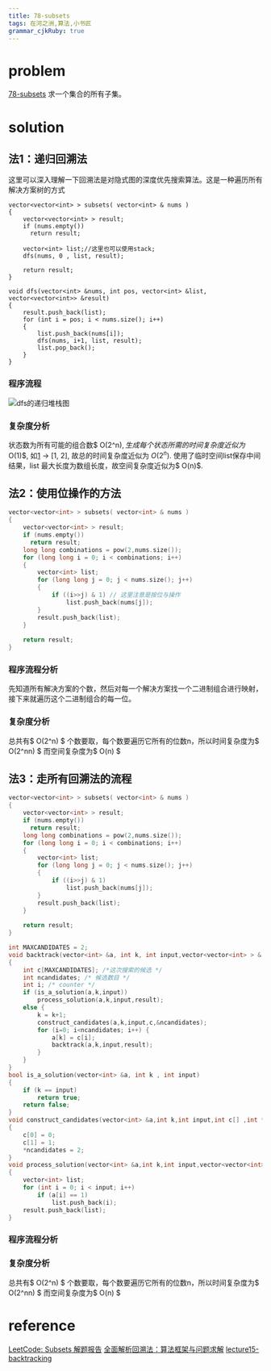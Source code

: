 ```yaml
---
title: 78-subsets
tags: 在河之洲,算法,小书匠
grammar_cjkRuby: true
---
```


# problem 
[78-subsets](https://leetcode.com/problems/subsets/#/description)
求一个集合的所有子集。
# solution
## 法1：递归回溯法
这里可以深入理解一下回溯法是对隐式图的深度优先搜索算法。这是一种遍历所有解决方案树的方式

```
vector<vector<int> > subsets( vector<int> & nums )
{
    vector<vector<int> > result;
    if (nums.empty())
	  return result;
	
	vector<int> list;//这里也可以使用stack;
	dfs(nums, 0 , list, result);
	
	return result;
}

void dfs(vector<int> &nums, int pos, vector<int> &list, vector<vector<int>> &result)
{
    result.push_back(list);
	for (int i = pos; i < nums.size(); i++)
	{
	    list.push_back(nums[i]);
		dfs(nums, i+1, list, result);
		list.pop_back();
	}
}
```
### 程序流程 
![dfs的递归堆栈图][1]

### 复杂度分析

状态数为所有可能的组合数$ O(2^n)$, 生成每个状态所需的时间复杂度近似为$ O(1)$, 如[1] -> [1, 2], 故总的时间复杂度近似为 $O(2^n)$.
使用了临时空间list保存中间结果，list 最大长度为数组长度，故空间复杂度近似为$ O(n)$.

## 法2：使用位操作的方法


```cpp
vector<vector<int> > subsets( vector<int> & nums )
{
    vector<vector<int> > result;
    if (nums.empty())
	  return result;
	long long combinations = pow(2,nums.size());
	for (long long i = 0; i < combinations; i++)
	{
	    vector<int> list;
	    for (long long j = 0; j < nums.size(); j++)
	    {
	        if ((i>>j) & 1) // 这里注意是按位与操作
	            list.push_back(nums[j]);
	    }
	    result.push_back(list);
	}
	
	return result;
}

```
### 程序流程分析

先知道所有解决方案的个数，然后对每一个解决方案找一个二进制组合进行映射，接下来就遍历这个二进制组合的每一位。

### 复杂度分析
总共有$ O(2^n) $ 个数要取，每个数要遍历它所有的位数n，所以时间复杂度为$ O(2^nn) $
而空间复杂度为$ O(n) $


## 法3：走所有回溯法的流程
```cpp
vector<vector<int> > subsets( vector<int> & nums )
{
    vector<vector<int> > result;
    if (nums.empty())
	  return result;
	long long combinations = pow(2,nums.size());
	for (long long i = 0; i < combinations; i++)
	{
	    vector<int> list;
	    for (long long j = 0; j < nums.size(); j++)
	    {
	        if ((i>>j) & 1)
	            list.push_back(nums[j]);
	    }
	    result.push_back(list);
	}
	
	return result;
}

int MAXCANDIDATES = 2;
void backtrack(vector<int> &a, int k, int input,vector<vector<int> > & result )
{
    int c[MAXCANDIDATES]; /*这次搜索的候选 */
    int ncandidates; /* 候选数目 */
    int i; /* counter */
    if (is_a_solution(a,k,input))
        process_solution(a,k,input,result);
    else {
        k = k+1;
        construct_candidates(a,k,input,c,&ncandidates);
        for (i=0; i<ncandidates; i++) {
            a[k] = c[i];
            backtrack(a,k,input,result);
        }
    }
}
bool is_a_solution(vector<int> &a, int k , int input)
{
    if (k == input)
        return true;
    return false;
}
void construct_candidates(vector<int> &a,int k,int input,int c[] ,int *ncandidates)
{
    c[0] = 0;
    c[1] = 1;
    *ncandidates = 2;
}
void process_solution(vector<int> &a,int k,int input,vector<vector<int> > & result)
{
    vector<int> list;
    for (int i = 0; i < input; i++)
        if (a[i] == 1)
            list.push_back(i);
    result.push_back(list);
}
```

### 程序流程分析


### 复杂度分析

总共有$ O(2^n) $ 个数要取，每个数要遍历它所有的位数n，所以时间复杂度为$ O(2^nn) $
而空间复杂度为$ O(n) $
# reference

[LeetCode: Subsets 解题报告](http://www.cnblogs.com/yuzhangcmu/p/4211815.html)
[全面解析回溯法：算法框架与问题求解](http://www.cnblogs.com/wuyuegb2312/p/3273337.html)
[lecture15-backtracking](http://7xojrx.com1.z0.glb.clouddn.com/docs/algorithm-exercise/docs/lecture15-backtracking.pdf)


  [1]: https://www.github.com/DragonFive/CVBasicOp/raw/master/1493690746610.jpg
